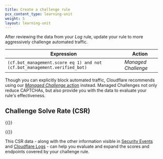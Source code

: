 ```yaml
---
title: Create a challenge rule
pcx_content_type: learning-unit
weight: 5
layout: learning-unit
---
```


After reviewing the data from your *Log* rule, update your rule to more aggressively challenge automated traffic.

| Expression | Action |
| --- | --- |
| `(cf.bot_management.score eq 1) and not (cf.bot_management.verified_bot)` | *Managed Challenge* |

Though you can explicitly block automated traffic, Cloudflare recommends using our [*Managed Challenge* action](/firewall/cf-firewall-rules/cloudflare-challenges/#managed-challenge-recommended) instead. Managed Challenges not only reduce CAPTCHAs, but also provide you with the data to evaluate your rule's effectiveness.

## Challenge Solve Rate (CSR)

{{<render file="_challenge-solve-rate.md" productFolder="bots" >}}

{{<render file="_challenge-solve-recommendations.md" productFolder="bots" >}}

This CSR data - along with the other information visible in [Security Events](/waf/security-events/paid-plans/) and [Cloudflare Logs](/logs/about/) - can help you evaluate and expand the scores and endpoints covered by your challenge rule.